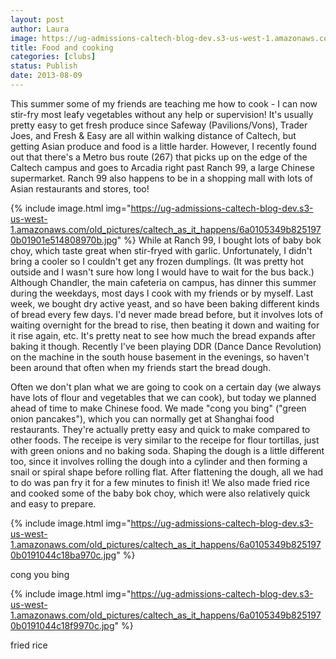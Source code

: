 ```yaml
---
layout: post
author: Laura
image: https://ug-admissions-caltech-blog-dev.s3-us-west-1.amazonaws.com/old_pictures/caltech_as_it_happens/6a0105349b8251970b01901e5147d9970b.jpg
title: Food and cooking 
categories: [clubs]
status: Publish
date: 2013-08-09
---
```


This summer some of my friends are teaching me how to cook - I can now stir-fry most leafy vegetables without any help or supervision! It's usually pretty easy to get fresh produce since Safeway (Pavilions/Vons), Trader Joes, and Fresh &amp; Easy are all within walking distance of Caltech, but getting Asian produce and food is a little harder. However, I recently found out that there's a Metro bus route (267) that picks up on the edge of the Caltech campus and goes to Arcadia right past Ranch 99, a large Chinese supermarket. Ranch 99 also happens to be in a shopping mall with lots of Asian restaurants and stores, too!


{% include image.html img="https://ug-admissions-caltech-blog-dev.s3-us-west-1.amazonaws.com/old_pictures/caltech_as_it_happens/6a0105349b8251970b01901e514808970b.jpg" %}
While at Ranch 99, I bought lots of baby bok choy, which taste great when stir-fryed with garlic. Unfortunately, I didn't bring a cooler so I couldn't get any frozen dumplings. (It was pretty hot outside and I wasn't sure how long I would have to wait for the bus back.)
Although Chandler, the main cafeteria on campus, has dinner this summer during the weekdays, most days I cook with my friends or by myself. Last week, we bought dry active yeast, and so have been baking different kinds of bread every few days. I'd never made bread before, but it involves lots of waiting overnight for the bread to rise, then beating it down and waiting for it rise again, etc. It's pretty neat to see how much the bread expands after baking it though. Recently I've been playing DDR (Dance Dance Revolution) on the machine in the south house basement in the evenings, so haven't been around that often when my friends start the bread dough.

Often we don't plan what we are going to cook on a certain day (we always have lots of flour and vegetables that we can cook), but today we planned ahead of time to make Chinese food. We made "cong you bing" ("green onion pancakes"), which you can normally get at Shanghai food restaurants. They're actually pretty easy and quick to make compared to other foods. The receipe is very similar to the receipe for flour tortillas, just with green onions and no baking soda. Shaping the dough is a little different too, since it involves rolling the dough into a cylinder and then forming a snail or spiral shape before rolling flat. After flattening the dough, all we had to do was pan fry it for a few minutes to finish it! We also made fried rice and cooked some of the baby bok choy, which were also relatively quick and easy to prepare.


{% include image.html img="https://ug-admissions-caltech-blog-dev.s3-us-west-1.amazonaws.com/old_pictures/caltech_as_it_happens/6a0105349b8251970b0191044c18ba970c.jpg" %}<div class="photo-caption caption-xid-6a0105349b8251970b0191044c18ba970c" id="caption-xid-6a0105349b8251970b0191044c18ba970c">cong you bing


{% include image.html img="https://ug-admissions-caltech-blog-dev.s3-us-west-1.amazonaws.com/old_pictures/caltech_as_it_happens/6a0105349b8251970b0191044c18f9970c.jpg" %}<div class="photo-caption caption-xid-6a0105349b8251970b0191044c18f9970c" id="caption-xid-6a0105349b8251970b0191044c18f9970c">fried rice

